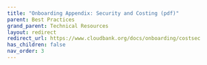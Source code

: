 ```yaml
---
title: "Onboarding Appendix: Security and Costing (pdf)"
parent: Best Practices
grand_parent: Technical Resources
layout: redirect
redirect_url: https://www.cloudbank.org/docs/onboarding/costsec
has_children: false
nav_order: 3
---
```

